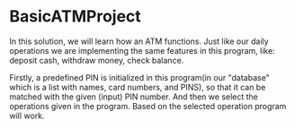 # BasicATMProject
 In this solution, we will learn how an ATM functions. Just like our daily operations we are implementing the same features in this program, like: deposit cash, withdraw money, check balance.

Firstly, a predefined PIN is initialized in this program(in our "database" which is a list with names, card numbers, and PINS), so that it can be matched with the given (input) PIN number. And then we select the operations given in the program. Based on the selected operation program will work.
